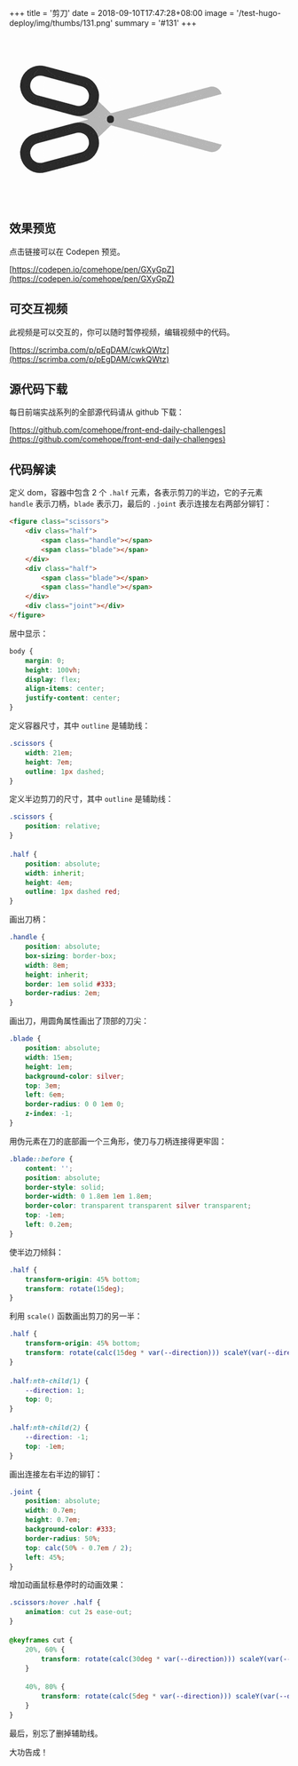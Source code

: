 +++
title = '剪刀'
date = 2018-09-10T17:47:28+08:00
image = '/test-hugo-deploy/img/thumbs/131.png'
summary = '#131'
+++

![](./work.gif)

## 效果预览

点击链接可以在 Codepen 预览。

[https://codepen.io/comehope/pen/GXyGpZ](https://codepen.io/comehope/pen/GXyGpZ)

## 可交互视频

此视频是可以交互的，你可以随时暂停视频，编辑视频中的代码。

[https://scrimba.com/p/pEgDAM/cwkQWtz](https://scrimba.com/p/pEgDAM/cwkQWtz)

## 源代码下载

每日前端实战系列的全部源代码请从 github 下载：

[https://github.com/comehope/front-end-daily-challenges](https://github.com/comehope/front-end-daily-challenges)

## 代码解读

定义 dom，容器中包含 2 个 `.half` 元素，各表示剪刀的半边，它的子元素 `handle` 表示刀柄，`blade` 表示刀，最后的 `.joint` 表示连接左右两部分铆钉：
```html
<figure class="scissors">
    <div class="half">
        <span class="handle"></span>
        <span class="blade"></span>
    </div>
    <div class="half">
        <span class="blade"></span>
        <span class="handle"></span>
    </div>
    <div class="joint"></div>
</figure>
```

居中显示：
```css
body {
    margin: 0;
    height: 100vh;
    display: flex;
    align-items: center;
    justify-content: center;
}
```

定义容器尺寸，其中 `outline` 是辅助线：
```css
.scissors {
    width: 21em;
    height: 7em;
    outline: 1px dashed;
}
```

定义半边剪刀的尺寸，其中 `outline` 是辅助线：
```css
.scissors {
    position: relative;
}

.half {
    position: absolute;
    width: inherit;
    height: 4em;
    outline: 1px dashed red;
}
```

画出刀柄：
```css
.handle {
    position: absolute;
    box-sizing: border-box;
    width: 8em;
    height: inherit;
    border: 1em solid #333;
    border-radius: 2em;
}
```

画出刀，用圆角属性画出了顶部的刀尖：
```css
.blade {
    position: absolute;
    width: 15em;
    height: 1em;
    background-color: silver;
    top: 3em;
    left: 6em;
    border-radius: 0 0 1em 0;
    z-index: -1;
}
```

用伪元素在刀的底部画一个三角形，使刀与刀柄连接得更牢固：
```css
.blade::before {
    content: '';
    position: absolute;
    border-style: solid;
    border-width: 0 1.8em 1em 1.8em;
    border-color: transparent transparent silver transparent;
    top: -1em;
    left: 0.2em;
}
```

使半边刀倾斜：
```css
.half {
    transform-origin: 45% bottom;
    transform: rotate(15deg);
}
```

利用 `scale()` 函数画出剪刀的另一半：
```css
.half {
    transform-origin: 45% bottom;
    transform: rotate(calc(15deg * var(--direction))) scaleY(var(--direction));
}

.half:nth-child(1) {
    --direction: 1;
    top: 0;
}

.half:nth-child(2) {
    --direction: -1;
    top: -1em;
}
```

画出连接左右半边的铆钉：
```css
.joint {
    position: absolute;
    width: 0.7em;
    height: 0.7em;
    background-color: #333;
    border-radius: 50%;
    top: calc(50% - 0.7em / 2);
    left: 45%;
}
```

增加动画鼠标悬停时的动画效果：
```css
.scissors:hover .half {
    animation: cut 2s ease-out;
}

@keyframes cut {
    20%, 60% {
        transform: rotate(calc(30deg * var(--direction))) scaleY(var(--direction));
    }

    40%, 80% {
        transform: rotate(calc(5deg * var(--direction))) scaleY(var(--direction));
    }
}
```

最后，别忘了删掉辅助线。

大功告成！
